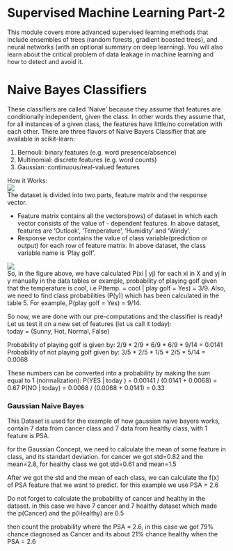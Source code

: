 # Supervised Machine Learning Part-2
This module covers more advanced supervised learning methods that include ensembles of trees (random forests, gradient boosted trees), and neural networks (with an optional summary on deep learning). You will also learn about the critical problem of data leakage in machine learning and how to detect and avoid it.

# Naive Bayes Classifiers
These classifiers are called 'Naive' because they assume that features are conditionally independent, given the class. In other words they assume that, for all instances of a given class, the features have little/no correlation with each other. There are three flavors of Naive Bayers Classifier that are available in scikit-learn:
1. Bernouli: binary features (e.g. word presence/absence)
2. Multinomial: discrete features (e.g. word counts)
3. Gaussian: continuous/real-valued features

How it Works:<br>
<img src='https://2.bp.blogspot.com/-sD_VfJzi8YY/WtTygMEGRCI/AAAAAAAABwA/mnnX-Q14j3kRoFzbygUrhgDS_DQwSemZQCLcBGAs/s640/Decision%2BTree%2BExercise.jpg'><br>
The dataset is divided into two parts, feature matrix and the response vector.
- Feature matrix contains all the vectors(rows) of dataset in which each vector consists of the value of - dependent features. In above dataset, features are ‘Outlook’, ‘Temperature’, ‘Humidity’ and ‘Windy’.
- Response vector contains the value of class variable(prediction or output) for each row of feature matrix. In above dataset, the class variable name is ‘Play golf’.<br>

<img src='https://media.geeksforgeeks.org/wp-content/uploads/naive-bayes-classification.png'><br>
So, in the figure above, we have calculated P(xi | yj) for each xi in X and yj in y manually in the data tables or example, probability of playing golf given that the temperature is cool, i.e P(temp. = cool | play golf = Yes) = 3/9. Also, we need to find class probabilities (P(y)) which has been calculated in the table 5. For example, P(play golf = Yes) = 9/14.

So now, we are done with our pre-computations and the classifier is ready! Let us test it on a new set of features (let us call it today):<br>
today = (Sunny, Hot, Normal, False)

Probability of playing golf is given by:
2/9 * 2/9 * 6/9 * 6/9 * 9/14 = 0.0141<br>
Probability of not playing golf given by:
3/5 * 2/5 * 1/5 * 2/5 * 5/14 = 0.0068<br>

These numbers can be converted into a probability by making the sum equal to 1 (normalization):
P(YES | today ) = 0.00141 / (0.0141 + 0.0068) = 0.67
P(NO | today) = 0.0068 / (0.0068 + 0.0141) = 0.33

### Gaussian Naive Bayes
This Dataset is used for the example of how gaussian naive bayers works, contain 7 data from cancer class
and 7 data from healthy class, with 1 feature is PSA.
<img src=''><br>

for the Gaussian Concept, we need to calculate the mean of some feature in class, and its standart deviation.
for cancer we got std=0.82 and the mean=2.8, for healthy class we got std=0.61 and mean=1.5<br>
<img src=''><br>

After we got the std and the mean of each class, we can calculate the f(x) of PSA feature that we want to predict. for this example we use PSA = 2.6<br>
<img src=''><br>

Do not forget to calculate the probability of cancer and healthy in the dataset. in this case we have 7 cancer and 7 healthy dataset which made the p(Cancer) and the p(Healthy) are 0.5<br>
<img src=''><br>

then count the probability where the PSA = 2.6, in this case we got 79% chance diagnosed as Cancer and its about 21% chance healthy when the PSA = 2.6<br>
<img src=''><br>



